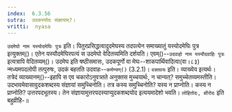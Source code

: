 ```yaml
---
index:  6.3.56
sutra:  उदकस्योदः संज्ञायाम्?।
vritti:  nyasa
---
```


`उदमेघो नाम यस्योदमेघिः पुत्रः` इति। पितुरप्रसिद्धत्वादुदमेघस्य तदपत्येन समाख्यातुं यस्योदमेघिः पुत्र इत्युक्तम्()। एतेन यस्यौदमेघिरपत्यं स उदमेघो वेदितव्यमिति दर्शयति। एवम्()--`उदवाहो नाम यस्यौदवाहिः पुत्रः` इत्यत्रापि वेदितव्यम्()। उदमेघ इति षष्ठीसमासः, उदकपूर्णो वा मेघः--शाकपार्थिवादित्वा(वा।८३) न्मध्यमपदलोपी तत्पुरुषः, उदकं बहतति उदवाहः--`कर्मण्यण्()` (3.2.1)। 
`वक्तवयः` इति। व्याख्येय इत्यर्थः। तत्रेदं व्याख्यानम्()--इहापि स एव चकारोऽनुवत्र्तते अनुक्तस मुच्चयार्थः, न चान्यत्? समुच्चेतव्यमस्तीति। उदभावमेवासावुदकशब्दस्य संज्ञायां समुच्चिनोति। तत्र कस्य समुच्चिनोति? यस्य न प्राप्नोति। कस्य न प्राप्नोति? उत्तरपदभूतस्य। तेन संज्ञायामुत्तरपदस्याप्युदकशब्दयोद इत्ययमादेशो भवति। `लोहितोदः, क्षीरोदः` इति बहुव्रीहि-॥
